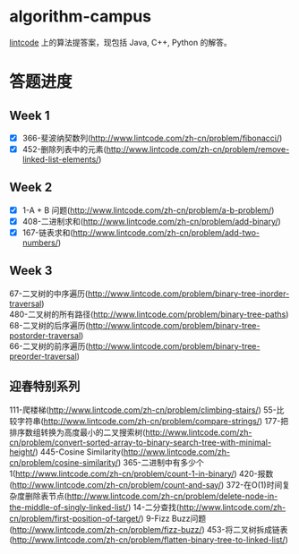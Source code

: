 # algorithm-campus
[lintcode](http://lintcode.com) 上的算法提答案，现包括 Java, C++, Python 的解答。

# 答题进度
## Week 1
- [x] 366-斐波纳契数列(http://www.lintcode.com/zh-cn/problem/fibonacci/) 
- [x] 452-删除列表中的元素(http://www.lintcode.com/zh-cn/problem/remove-linked-list-elements/)

## Week 2
- [x] 1-A + B 问题(http://www.lintcode.com/zh-cn/problem/a-b-problem/)  
- [x] 408-二进制求和(http://www.lintcode.com/zh-cn/problem/add-binary/)  
- [x] 167-链表求和(http://www.lintcode.com/zh-cn/problem/add-two-numbers/)  

## Week 3
67-二叉树的中序遍历(http://www.lintcode.com/problem/binary-tree-inorder-traversal)  
480-二叉树的所有路径(http://www.lintcode.com/problem/binary-tree-paths)  
68-二叉树的后序遍历(http://www.lintcode.com/problem/binary-tree-postorder-traversal)  
66-二叉树的前序遍历(http://www.lintcode.com/problem/binary-tree-preorder-traversal)  

## 迎春特别系列
111-爬楼梯(http://www.lintcode.com/zh-cn/problem/climbing-stairs/) 
55-比较字符串(http://www.lintcode.com/zh-cn/problem/compare-strings/) 
177-把排序数组转换为高度最小的二叉搜索树(http://www.lintcode.com/zh-cn/problem/convert-sorted-array-to-binary-search-tree-with-minimal-height/) 
445-Cosine Similarity(http://www.lintcode.com/zh-cn/problem/cosine-similarity/) 
365-二进制中有多少个1(http://www.lintcode.com/zh-cn/problem/count-1-in-binary/) 
420-报数(http://www.lintcode.com/zh-cn/problem/count-and-say/) 
372-在O(1)时间复杂度删除表节点(http://www.lintcode.com/zh-cn/problem/delete-node-in-the-middle-of-singly-linked-list/) 
14-二分查找(http://www.lintcode.com/zh-cn/problem/first-position-of-target/) 
9-Fizz Buzz问题(http://www.lintcode.com/zh-cn/problem/fizz-buzz/) 
453-将二叉树拆成链表(http://www.lintcode.com/zh-cn/problem/flatten-binary-tree-to-linked-list/) 
